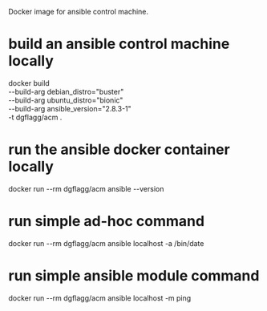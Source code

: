 Docker image for ansible control machine.

# build an ansible control machine locally
docker build \
    --build-arg debian_distro="buster" \
    --build-arg ubuntu_distro="bionic" \
    --build-arg ansible_version="2.8.3-1" \
    -t dgflagg/acm .

# run the ansible docker container locally
docker run --rm dgflagg/acm ansible --version

# run simple ad-hoc command
docker run --rm dgflagg/acm ansible localhost -a /bin/date

# run simple ansible module command
docker run --rm dgflagg/acm ansible localhost -m ping